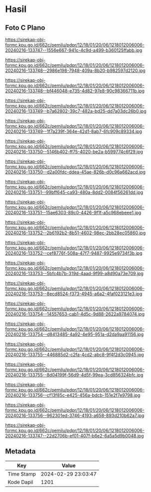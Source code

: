 # Hasil

## Foto C Plano

https://sirekap-obj-formc.kpu.go.id/662c/pemilu/pdpr/12/18/01/20/06/1218012006006-20240216-133747--1556e667-941c-4c9d-a499-b360125ffabb.jpg

https://sirekap-obj-formc.kpu.go.id/662c/pemilu/pdpr/12/18/01/20/06/1218012006006-20240216-133748--2986e198-7948-409a-8b20-b982597d2120.jpg

https://sirekap-obj-formc.kpu.go.id/662c/pemilu/pdpr/12/18/01/20/06/1218012006006-20240216-133748--bf446048-e735-4d82-97e8-90c98366711b.jpg

https://sirekap-obj-formc.kpu.go.id/662c/pemilu/pdpr/12/18/01/20/06/1218012006006-20240216-133749--b7a62802-39c7-482a-bd25-dd7a03dc26b0.jpg

https://sirekap-obj-formc.kpu.go.id/662c/pemilu/pdpr/12/18/01/20/06/1218012006006-20240216-133749--1f7a239f-364e-42d1-8ab7-6fc909c89334.jpg

https://sirekap-obj-formc.kpu.go.id/662c/pemilu/pdpr/12/18/01/20/06/1218012006006-20240216-133750--5146b402-ff75-4020-be2a-b599774c6f29.jpg

https://sirekap-obj-formc.kpu.go.id/662c/pemilu/pdpr/12/18/01/20/06/1218012006006-20240216-133750--d2a00fdc-ddea-45ae-826b-d0c96a662acd.jpg

https://sirekap-obj-formc.kpu.go.id/662c/pemilu/pdpr/12/18/01/20/06/1218012006006-20240216-133751--99bff645-ca93-480a-8dd2-0084f56261dd.jpg

https://sirekap-obj-formc.kpu.go.id/662c/pemilu/pdpr/12/18/01/20/06/1218012006006-20240216-133751--15ae6303-89c0-4426-9f1f-a5c968ebeee1.jpg

https://sirekap-obj-formc.kpu.go.id/662c/pemilu/pdpr/12/18/01/20/06/1218012006006-20240216-133752--2b6192b2-8b51-4602-98ec-2bb28ec05860.jpg

https://sirekap-obj-formc.kpu.go.id/662c/pemilu/pdpr/12/18/01/20/06/1218012006006-20240216-133752--cef8776f-508a-47f7-9487-9925e9734f3b.jpg

https://sirekap-obj-formc.kpu.go.id/662c/pemilu/pdpr/12/18/01/20/06/1218012006006-20240216-133753--5bfc4b7b-319d-4aad-9f99-a8d90a73e709.jpg

https://sirekap-obj-formc.kpu.go.id/662c/pemilu/pdpr/12/18/01/20/06/1218012006006-20240216-133753--8ecd8524-f373-4945-a6a2-4faf023121e3.jpg

https://sirekap-obj-formc.kpu.go.id/662c/pemilu/pdpr/12/18/01/20/06/1218012006006-20240216-133754--14557653-cab1-4d5c-9d88-2622a9784074.jpg

https://sirekap-obj-formc.kpu.go.id/662c/pemilu/pdpr/12/18/01/20/06/1218012006006-20240216-133754--d8413485-4a92-4e95-951a-d2da9aa91156.jpg

https://sirekap-obj-formc.kpu.go.id/662c/pemilu/pdpr/12/18/01/20/06/1218012006006-20240216-133755--446885d2-c2fa-4cd2-abc8-9f4f2d3c0945.jpg

https://sirekap-obj-formc.kpu.go.id/662c/pemilu/pdpr/12/18/01/20/06/1218012006006-20240216-133755--8d04199f-56d9-4d5f-99ea-3cd856324bfc.jpg

https://sirekap-obj-formc.kpu.go.id/662c/pemilu/pdpr/12/18/01/20/06/1218012006006-20240216-133756--cf13f85c-e425-456a-bdcb-151e2f7e9798.jpg

https://sirekap-obj-formc.kpu.go.id/662c/pemilu/pdpr/12/18/01/20/06/1218012006006-20240216-133756--962301ed-3746-4193-a658-893d210b62a7.jpg

https://sirekap-obj-formc.kpu.go.id/662c/pemilu/pdpr/12/18/01/20/06/1218012006006-20240216-133747--22d2706b-ef01-407f-b6e2-6a5a5d9b0048.jpg


## Metadata

| Key        | Value               |
| ---------- | ------------------- |
| Time Stamp | 2024-02-29 23:03:47 |
| Kode Dapil | 1201                |



